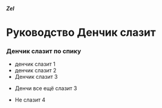 ##### Zel

# Руководство Денчик слазит

### Денчик слазит по спику
* денчик слазит 1
* денчик слазит 2
* Денчик слазит 3
- Денчи все ещё слазит 3
* Не слазит 4

